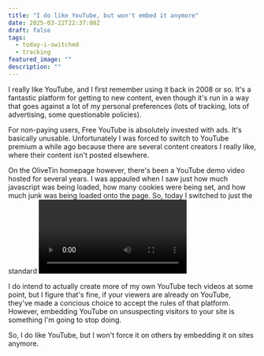 ```yaml
---
title: "I do like YouTube, but won't embed it anymore"
date: 2025-03-22T22:37:08Z
draft: false
tags:
  - today-i-switched
  - tracking
featured_image: ""
description: ""
---
```


I really like YouTube, and I first remember using it back in 2008 or so. It's a fantastic platform for getting to new content, even though it's run in a way that goes against a lot of my personal preferences (lots of tracking, lots of advertising, some questionable policies).

For non-paying users, Free YouTube is absolutely invested with ads. It's basically unusable. Unfortunately I was forced to switch to YouTube premium a while ago because there are several content creators I really like, where their content isn't posted elsewhere.

On the OliveTin homepage however, there's been a YouTube demo video hosted for several years. I was appauled when I saw just how much javascript was being loaded, how many cookies were being set, and how much junk was being loaded onto the page. So, today I switched to just the standard <video /> element that is now in HTML for many years, serving a simple .webm video straight from GitHub Pages.

I do intend to actually create more of my own YouTube tech videos at some point, but I figure that's fine, if your viewers are already on YouTube, they've made a concious choice to accept the rules of that platform. However, embedding YouTube on unsuspecting visitors to your site is something I'm going to stop doing.

So, I do like YouTube, but I won't force it on others by embedding it on sites anymore.
